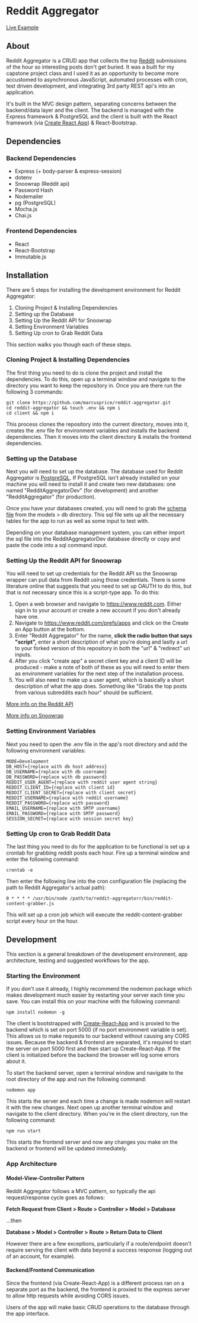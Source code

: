 # Reddit Aggregator

[Live Example](https://marcusprice-reddit-aggregator.glitch.me/)

## About

Reddit Aggregator is a CRUD app that collects the top [Reddit](https://www.reddit.com) submissions of the hour so interesting posts don't get buried. It was a built for my capstone project class and I used it as an opportunity to become more accustomed to asynchronous JavaScript, automated processes with cron, test driven development, and integrating 3rd party REST api's into an application.

It's built in the MVC design pattern, separating concerns between the backend/data layer and the client. The backend is managed with the Express framework & PostgreSQL and the client is built with the React framework (via [Create React App](https://create-react-app.dev/)) & React-Bootstrap.

## Dependencies

### Backend Dependencies
* Express (+ body-parser & express-session)
* dotenv
* Snoowrap (Reddit api)
* Password Hash
* Nodemailer
* pg (PostgreSQL)
* Mocha.js
* Chai.js

### Frontend Dependencies
* React
* React-Bootstrap
* Immutable.js

## Installation

There are 5 steps for installing the development environment for Reddit Aggregator:

1. Cloning Project & Installing Dependencies
2. Setting up the Database
3. Setting Up the Reddit API for Snoowrap
4. Setting Environment Variables
5. Setting Up cron to Grab Reddit Data

This section walks you though each of these steps.

### Cloning Project & Installing Dependencies

The first thing you need to do is clone the project and install the dependencies. To do this, open up a terminal window and navigate to the directory you want to keep the repository in. Once you are there run the following 3 commands:

```
git clone https://github.com/marcusprice/reddit-aggregator.git
cd reddit-aggregator && touch .env && npm i
cd client && npm i
```

This process clones the repository into the current directory, moves into it, creates the .env file for environment variables and installs the backend dependencies. Then it moves into the client directory & installs the frontend dependencies.

### Setting up the Database

Next you will need to set up the database. The database used for Reddit Aggregator is [PostgreSQL](https://www.postgresql.org/). If PostgreSQL isn't already installed on your machine you will need to install it and create two new databases: one named "RedditAggregatorDev" (for development) and another "RedditAggregator" (for production).

Once you have your databases created, you will need to grab the [schema file](https://github.com/marcusprice/reddit-aggregator/blob/master/models/db/schema.sql) from the models > db directory. This sql file sets up all the necessary tables for the app to run as well as some input to test with.

Depending on your database management system, you can either import the sql file into the RedditAggregatorDev database directly or copy and paste the code into a sql command input.

### Setting Up the Reddit API for Snoowrap

You will need to set up credentials for the Reddit API so the Snoowrap wrapper can pull data from Reddit using those credentials. There is some literature online that suggests that you need to set up OAUTH to do this, but that is not necessary since this is a script-type app. To do this:

1. Open a web browser and navigate to https://www.reddit.com. Either sign in to your account or create a new account if you don't already have one.
2. Navigate to https://www.reddit.com/prefs/apps and click on the Create an App button at the bottom.
3. Enter "Reddit Aggregator" for the name, **click the radio button that says "script",** enter a short description of what you're doing and lastly a url to your forked version of this repository in both the "url" & "redirect" uri inputs.
4. After you click "create app" a secret client key and a client ID will be produced - make a note of both of these as you will need to enter them as environment variables for the next step of the installation process.
5. You will also need to make up a user agent, which is basically a short description of what the app does. Something like "Grabs the top posts from various subreddits each hour" should be sufficient.

[More info on the Reddit API](https://www.reddit.com/wiki/api#wiki_reddit_api_access)

[More info on Snoowrap](https://not-an-aardvark.github.io/snoowrap/)

### Setting Environment Variables

Next you need to open the .env file in the app's root directory and add the following environment variables:
```
MODE=Development
DB_HOST={replace with db host address}
DB_USERNAME={replace with db username}
DB_PASSWORD={replace with db password}
REDDIT_USER_AGENT={replace with reddit user agent string}
REDDIT_CLIENT_ID={replace with client id}
REDDIT_CLIENT_SECRET={replace with client secret}
REDDIT_USERNAME={replace with reddit username}
REDDIT_PASSWORD={replace with password}
EMAIL_USERNAME={replace with SMTP username}
EMAIL_PASSWORD={replace with SMTP password}
SESSION_SECRET={replace with session secret key}
```

### Setting Up cron to Grab Reddit Data

The last thing you need to do for the application to be functional is set up a crontab for grabbing reddit posts each hour. Fire up a terminal window and enter the following command:

`crontab -e`

Then enter the following line into the cron configuration file (replacing the path to Reddit Aggregator's actual path):

`0 * * * * /usr/bin/node /path/to/reddit-aggregatorr/bin/reddit-content-grabber.js`

This will set up a cron job which will execute the reddit-content-grabber script every hour on the hour.

## Development

This section is a general breakdown of the development environment, app architecture, testing and suggested workflows for the app.

### Starting the Environment
If you don't use it already, I highly recommend the nodemon package which makes development much easier by restarting your server each time you save. You can install this on your machine with the following command:

`npm install nodemon -g`

The client is bootstrapped with [Create-React-App](https://create-react-app.dev/) and is proxied to the backend which is set on port 5000 (if no port environment variable is set). This allows us to make requests to our backend without causing any CORS issues. Because the backend & frontend are separated, it's required to start the server on port 5000 first and then start up Create-React-App. If the client is initialized before the backend the browser will log some errors about it.

To start the backend server, open a terminal window and navigate to the root directory of the app and run the following command:

`nodemon app`

This starts the server and each time a change is made nodemon will restart it with the new changes. Next open up another terminal window and navigate to the client directory. When you're in the client directory, run the following command:

`npm run start`

This starts the frontend server and now any changes you make on the backend or frontend will be updated immediately.

### App Architecture

#### Model-View-Controller Pattern

Reddit Aggregator follows a MVC pattern, so typically the api request/response cycle goes as follows:

**Fetch Request from Client > Route > Controller > Model > Database**

...then

**Database > Model > Controller > Route > Return Data to Client**

However there are a few exceptions, particularly if a route/endpoint doesn't require serving the client with data beyond a success response (logging out of an account, for example).

#### Backend/Frontend Communication

Since the frontend (via Create-React-App) is a different process ran on a separate port as the backend, the frontend is proxied to the express server to allow http requests while avoiding CORS issues.

Users of the app will make basic CRUD operations to the database through the app interface.
